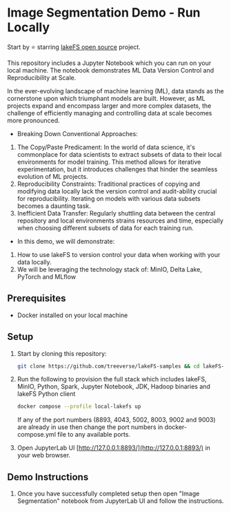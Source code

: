 # Image Segmentation Demo - Run Locally

Start by ⭐️ starring [lakeFS open source](https://go.lakefs.io/oreilly-course) project.

This repository includes a Jupyter Notebook which you can run on your local machine. The notebook demonstrates ML Data Version Control and Reproducibility at Scale.

In the ever-evolving landscape of machine learning (ML), data stands as the cornerstone upon which triumphant models are built. However, as ML projects expand and encompass larger and more complex datasets, the challenge of efficiently managing and controlling data at scale becomes more pronounced.

* Breaking Down Conventional Approaches:
1. The Copy/Paste Predicament: In the world of data science, it's commonplace for data scientists to extract subsets of data to their local environments for model training. This method allows for iterative experimentation, but it introduces challenges that hinder the seamless evolution of ML projects.
2. Reproducibility Constraints: Traditional practices of copying and modifying data locally lack the version control and audit-ability crucial for reproducibility. Iterating on models with various data subsets becomes a daunting task.
3. Inefficient Data Transfer: Regularly shuttling data between the central repository and local environments strains resources and time, especially when choosing different subsets of data for each training run.

* In this demo, we will demonstrate:
1. How to use lakeFS to version control your data when working with your data locally.
3. We will be leveraging the technology stack of: MinIO, Delta Lake, PyTorch and MLflow


## Prerequisites
* Docker installed on your local machine

## Setup

1. Start by cloning this repository:

   ```bash
   git clone https://github.com/treeverse/lakeFS-samples && cd lakeFS-samples/01_standalone_examples/image-segmentation-local
   ```

2. Run the following to provision the full stack which includes lakeFS, MinIO, Python, Spark, Jupyter Notebook, JDK, Hadoop binaries and lakeFS Python client

   ```bash
   docker compose --profile local-lakefs up
   ```

   If any of the port numbers (8893, 4043, 5002, 8003, 9002 and 9003) are already in use then change the port numbers in docker-compose.yml file to any available ports.

3. Open JupyterLab UI [http://127.0.0.1:8893/](http://127.0.0.1:8893/) in your web browser.

## Demo Instructions

1. Once you have successfully completed setup then open "Image Segmentation" notebook from JupyterLab UI and follow the instructions.
